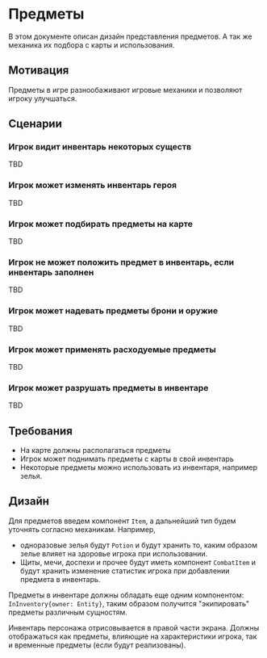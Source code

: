 # Предметы

В этом документе описан дизайн представления предметов. А так же механика их подбора с карты и использования.

## Мотивация

Предметы в игре разнообаживают игровые механики и позволяют игроку улучшаться.

## Сценарии

### Игрок видит инвентарь некоторых существ

TBD

### Игрок может изменять инвентарь героя

TBD

### Игрок может подбирать предметы на карте

TBD

### Игрок не может положить предмет в инвентарь, если инвентарь заполнен

TBD

### Игрок может надевать предметы брони и оружие

TBD

### Игрок может применять расходуемые предметы

TBD

### Игрок может разрушать предметы в инвентаре

TBD

## Требования

- На карте должны располагаться предметы
- Игрок может поднимать предметы с карты в свой инвентарь
- Некоторые предметы можно использовать из инвентаря, например зелья.

## Дизайн

Для предметов введем компонент `Item`, а дальнейший тип будем уточнять согласно механикам. Например,
- одноразовые зелья будут `Potion` и будут хранить то, каким образом зелье влияет на здоровье игрока при использовании.
- Щиты, мечи, доспехи и прочее будут иметь компонент `CombatItem` и будут хранить изменение статистик игрока при добавлении предмета в инвентарь.

Предметы в инвентаре должны обладать еще одним компонентом: `InInventory{owner: Entity}`, таким образом получится "экипировать" предметы различным сущностям.

Инвентарь персонажа отрисовывается в правой части экрана. Должны отображаться как предметы, влияющие на характеристики игрока, так и временные предметы (если будут реализованы).
